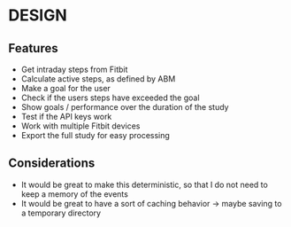 # DESIGN

## Features

- Get intraday steps from Fitbit
- Calculate active steps, as defined by ABM
- Make a goal for the user
- Check if the users steps have exceeded the goal
- Show goals / performance over the duration of the study
- Test if the API keys work
- Work with multiple Fitbit devices
- Export the full study for easy processing

## Considerations

- It would be great to make this deterministic, so that I do not need to keep a
  memory of the events
- It would be great to have a sort of caching behavior -> maybe saving to a
  temporary directory
